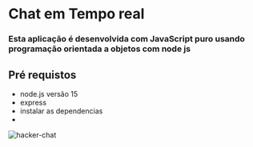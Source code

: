 # Chat em Tempo real
### Esta aplicação é desenvolvida com JavaScript puro usando programação orientada a objetos com node js


## Pré requistos
- node.js versão 15
- express
- instalar as dependencias 
- 

![hacker-chat](https://user-images.githubusercontent.com/57644798/113653821-8bb93980-9664-11eb-872f-7f30dfad7649.png)
